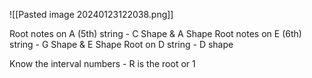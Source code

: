 
![[Pasted image 20240123122038.png]]


Root notes on A (5th) string - C Shape & A Shape 
Root notes on E (6th) string - G Shape & E Shape 
Root on D string  - D shape 


Know the interval numbers - R is the root or 1

